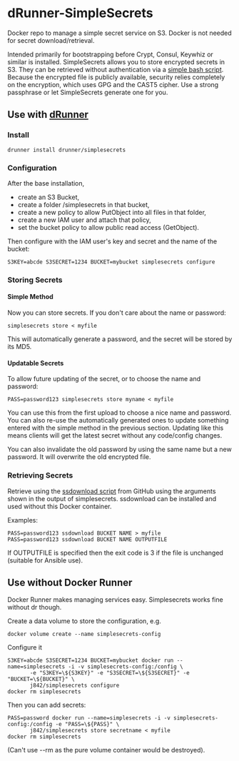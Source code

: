 # dRunner-SimpleSecrets
Docker repo to manage a simple secret service on S3. Docker is not needed for secret download/retrieval.

Intended primarily for bootstrapping before Crypt, Consul, Keywhiz or similar is installed.
SimpleSecrets allows you to store encrypted secrets in S3. They can be retrieved without
authentication via a [simple bash script](https://raw.github.com/j842/scripts/master/ssdownload).
Because the encrypted file is publicly available, security relies completely on the encryption, 
which uses GPG and the CAST5 cipher. Use a strong passphrase or let SimpleSecrets generate one for you.

## Use with [dRunner](https://github.com/j842/drunner)

### Install

```
drunner install drunner/simplesecrets
```

### Configuration 

After the base installation, 
* create an S3 Bucket, 
* create a folder /simplesecrets in that bucket,
* create a new policy to allow PutObject into all files in that folder,
* create a new IAM user and attach that policy,
* set the bucket policy to allow public read access (GetObject).

Then configure with the IAM user's key and secret and the name of the bucket:
```
S3KEY=abcde S3SECRET=1234 BUCKET=mybucket simplesecrets configure
```

### Storing Secrets

#### Simple Method
Now you can store secrets. If you don't care about the name or password:
```
simplesecrets store < myfile 
```
This will automatically generate a password, and the secret will be stored by its MD5.

#### Updatable Secrets
To allow future updating of the secret, or to choose the name and password:
```
PASS=password123 simplesecrets store myname < myfile 
```
You can use this from the first upload to choose a nice name and password. 
You can also re-use the automatically generated ones to update something entered with 
the simple method in the previous section.
Updating like this means clients will get the latest secret without any code/config changes.

You can also invalidate the old password by using the same name but a new password.
It will overwrite the old encrypted file.

### Retrieving Secrets
Retrieve using the [ssdownload script](https://raw.github.com/j842/scripts/master/ssdownload) from GitHub
using the arguments shown in the output of simplesecrets.
ssdownload can be installed and used without this Docker container.

Examples:
```
PASS=password123 ssdownload BUCKET NAME > myfile
PASS=password123 ssdownload BUCKET NAME OUTPUTFILE
```
If OUTPUTFILE is specified then the exit code is 3 if the file is unchanged (suitable for Ansible use).

## Use without Docker Runner

Docker Runner makes managing services easy. Simplesecrets works fine without dr though.

Create a data volume to store the configuration, e.g.
```
docker volume create --name simplesecrets-config
```

Configure it
```
S3KEY=abcde S3SECRET=1234 BUCKET=mybucket docker run --name=simplesecrets -i -v simplesecrets-config:/config \
       -e "S3KEY=\${S3KEY}" -e "S3SECRET=\${S3SECRET}" -e "BUCKET=\${BUCKET}" \
       j842/simplesecrets configure
docker rm simplesecrets
```

Then you can add secrets:

```
PASS=password docker run --name=simplesecrets -i -v simplesecrets-config:/config -e "PASS=\${PASS}" \
       j842/simplesecrets store secretname < myfile
docker rm simplesecrets
```

(Can't use --rm as the pure volume container would be destroyed).
